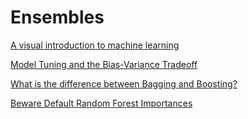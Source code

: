 
# Ensembles

[A visual introduction to machine learning](http://www.r2d3.us/visual-intro-to-machine-learning-part-1/)

[Model Tuning and the Bias-Variance Tradeoff](http://www.r2d3.us/visual-intro-to-machine-learning-part-2/)

[What is the difference between Bagging and Boosting?](https://quantdare.com/what-is-the-difference-between-bagging-and-boosting/)

[Beware Default Random Forest Importances](http://explained.ai/rf-importance/index.html)
